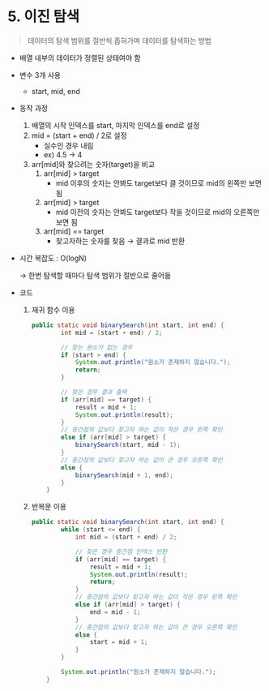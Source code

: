 # 5. 이진 탐색
> 데이터의 탐색 범위를 절반씩 좁혀가며 데이터를 탐색하는 방법
> 
- 배열 내부의 데이터가 정렬된 상태여야 함
- 변수 3개 사용
    - start, mid, end
- 동작 과정
    1. 배열의 시작 인덱스를 start, 마지막 인덱스를 end로 설정
    2. mid = (start + end) / 2로 설정
        - 실수인 경우 내림
        - ex) 4.5 → 4
    3. arr[mid]와 찾으려는 숫자(target)을 비교
        1. arr[mid] > target
            - mid 이후의 숫자는 안봐도 target보다 클 것이므로 mid의 왼쪽만 보면 됨
        2. arr[mid] > target
            - mid 이전의 숫자는 안봐도 target보다 작을 것이므로 mid의 오른쪽만 보면 됨
        3. arr[mid] == target
            - 찾고자하는 숫자를 찾음 → 결과로 mid 반환
- 시간 복잡도 : O(logN)

  → 한번 탐색할 때마다 탐색 범위가 절반으로 줄어듦

- 코드
    1. 재귀 함수 이용

        ```java
        public static void binarySearch(int start, int end) {
                int mid = (start + end) / 2;
        
                // 찾는 원소가 없는 경우
                if (start > end) {
                    System.out.println("원소가 존재하지 않습니다.");
                    return;
                }
        
                // 찾은 경우 결과 출력
                if (arr[mid] == target) {
                    result = mid + 1;
                    System.out.println(result);
                }
                // 중간점의 값보다 찾고자 하는 값이 작은 경우 왼쪽 확인
                else if (arr[mid] > target) {
                    binarySearch(start, mid - 1);
                }
                // 중간점의 값보다 찾고자 하는 값이 큰 경우 오른쪽 확인
                else {
                    binarySearch(mid + 1, end);
                }
            }
        ```

    2. 반복문 이용

        ```java
        public static void binarySearch(int start, int end) {
                while (start <= end) {
                    int mid = (start + end) / 2;
        
                    // 찾은 경우 중간점 인덱스 반환
                    if (arr[mid] == target) {
                        result = mid + 1;
                        System.out.println(result);
                        return;
                    }
                    // 중간점의 값보다 찾고자 하는 값이 작은 경우 왼쪽 확인
                    else if (arr[mid] > target) {
                        end = mid - 1;
                    }
                    // 중간점의 값보다 찾고자 하는 값이 큰 경우 오른쪽 확인
                    else {
                        start = mid + 1;
                    }
                }
        
                System.out.println("원소가 존재하지 않습니다.");
            }
        ```
